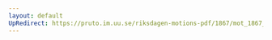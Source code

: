 ```yaml
---
layout: default
UpRedirect: https://pruto.im.uu.se/riksdagen-motions-pdf/1867/mot_1867__ak__171.pdf
---
```

